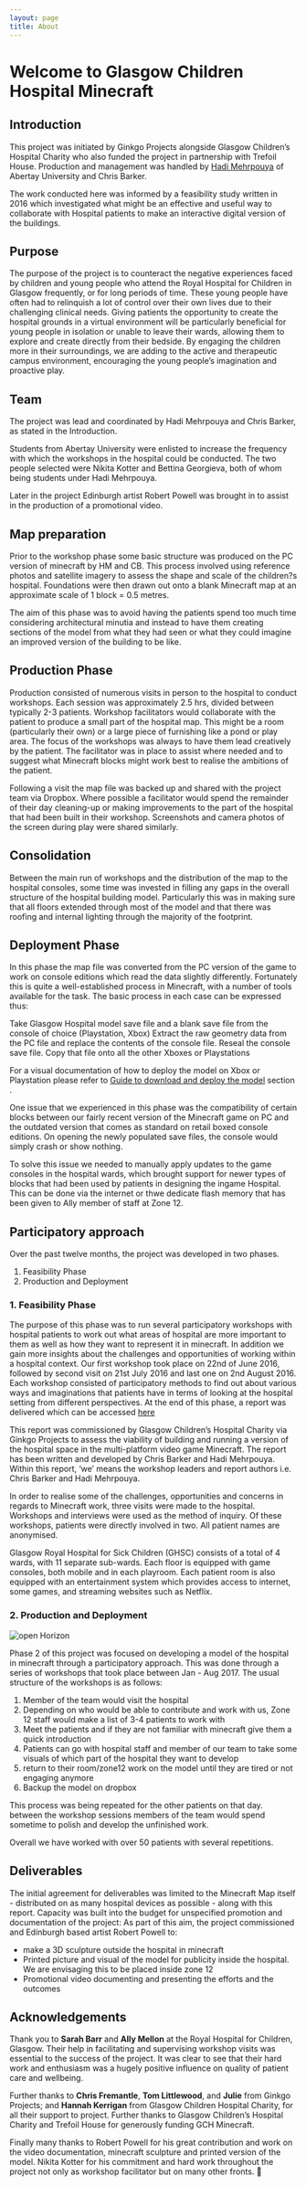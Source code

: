 ```yaml
---
layout: page
title: About
---
```

# Welcome to Glasgow Children Hospital Minecraft
## Introduction

This project was initiated by Ginkgo Projects alongside Glasgow Children’s Hospital Charity who also funded the project in partnership with Trefoil House. Production and management was handled by [Hadi Mehrpouya](http://hadi.link) of Abertay University and Chris Barker.

The work conducted here was informed by a feasibility study written in 2016 which investigated what might be an effective and useful way to collaborate with Hospital patients to make an interactive digital version of the buildings.

## Purpose
The purpose of the project is to counteract the negative experiences faced by children and young people who attend the Royal Hospital for Children in Glasgow frequently, or for long periods of time. These young people have often had to relinquish a lot of control over their own lives due to their challenging clinical needs. Giving patients the opportunity to create the hospital grounds in a virtual environment will be particularly beneficial for young people in isolation or unable to leave their wards, allowing them to explore and create directly from their bedside. By engaging the children more in their surroundings, we are adding to the active and therapeutic campus environment, encouraging the young people’s imagination and proactive play.

## Team

The project was lead and coordinated by Hadi Mehrpouya and Chris Barker, as stated in the Introduction.

Students from Abertay University were enlisted to increase the frequency with which the workshops in the hospital could be conducted. The two people selected were Nikita Kotter and Bettina Georgieva, both of whom being students under Hadi Mehrpouya.

Later in the project Edinburgh artist Robert Powell was brought in to assist in the production of a promotional video.

## Map preparation
Prior to the workshop phase some basic structure was produced on the PC version of minecraft by HM and CB. This process involved using reference photos and satellite imagery to assess the shape and scale of the children?s hospital. Foundations were then drawn out onto a blank Minecraft map at an approximate scale of 1 block = 0.5 metres.

The aim of this phase was to avoid having the patients spend too much time considering architectural minutia and instead to have them creating sections of the model from what they had seen or what they could imagine an improved version of the building to be like.

## Production Phase
Production consisted of numerous visits in person to the hospital to conduct workshops. Each session was approximately 2.5 hrs, divided between typically 2-3 patients. Workshop facilitators would collaborate with the patient to produce a small part of the hospital map. This might be a room (particularly their own) or a large piece of furnishing like a pond or play area. The focus of the workshops was always to have them lead creatively by the patient. The facilitator was in place to assist where needed and to suggest what Minecraft blocks might work best to realise the ambitions of the patient.

Following a visit the map file was backed up and shared with the project team via Dropbox. Where possible a facilitator would spend the remainder of their day cleaning-up or making improvements to the part of the hospital that had been built in their workshop. Screenshots and camera photos of the screen during play were shared similarly.

## Consolidation
Between the main run of workshops and the distribution of the map to the hospital consoles, some time was invested in filling any gaps in the overall structure of the hospital building model. Particularly this was in making sure that all floors extended through most of the model and that there was roofing and internal lighting through the majority of the footprint.

## Deployment Phase
In this phase the map file was converted from the PC version of the game to work on console editions which read the data slightly differently. Fortunately this is quite a well-established process in Minecraft, with a number of tools available for the task. The basic process in each case can be expressed thus:

Take Glasgow Hospital model save file and a blank save file from the console of choice (Playstation, Xbox)
Extract the raw geometry data from the PC file and replace the contents of the console file.
Reseal the console save file.
Copy that file onto all the other Xboxes or Playstations

For a visual documentation of how to deploy the model on Xbox or Playstation please refer to [Guide to download and deploy the model](download.html) section .

One issue that we experienced in this phase was the compatibility of certain blocks between our fairly recent version of the Minecraft game on PC and the outdated version that comes as standard on retail boxed console editions. On opening the newly populated save files, the console would simply crash or show nothing.

To solve this issue we needed to manually apply updates to the game consoles in the hospital wards, which brought support for newer types of blocks that had been used by patients in designing the ingame Hospital.
This can be done via the internet or thwe dedicate flash memory that has been given to Ally member of staff at Zone 12.

## Participatory approach
Over the past twelve months, the project was developed in two phases.
1. Feasibility Phase
2. Production and Deployment
### 1. Feasibility Phase
The purpose of this phase was to run several participatory workshops with hospital patients to work out what areas of hospital are more important to them as well as how they want to represent it in minecraft. In addition we gain more insights about the challenges and opportunities of working within a hospital context.
Our first workshop took place on 22nd of June 2016, followed by second visit on 21st July 2016 and last one on 2nd August 2016. Each workshop consisted of participatory methods to find out about various ways and imaginations that patients have in terms of looking at the hospital setting from different perspectives.
At the end of this phase, a report was delivered which can be accessed [here](public/res/Minecraft_Feasibility_Report.pdf)

This report was commissioned by Glasgow Children’s Hospital Charity via Ginkgo Projects to assess the viability of building and running a version of the hospital space in the multi-platform video game Minecraft. The report has been written and developed by Chris Barker and Hadi Mehrpouya. Within this report, ‘we’ means the workshop leaders and report authors i.e. Chris Barker and Hadi Mehrpouya.

In order to realise some of the challenges, opportunities and concerns in regards to Minecraft work, three visits were made to the hospital. Workshops and interviews were used as the method of inquiry. Of these workshops, patients were directly involved in two. All patient names are anonymised.

Glasgow Royal Hospital for Sick Children (GHSC) consists of a total of 4 wards, with 11 separate sub-wards. Each floor is equipped with game consoles, both mobile and in each playroom. Each patient room is also equipped with an entertainment system which provides access to internet, some games, and streaming websites such as Netflix.

### 2. Production and Deployment
![open Horizon](public/res/timeline.png)

Phase 2 of this project was focused on developing a model of the hospital in minecraft through a participatory approach. This was done through a series of workshops that took place between Jan - Aug 2017. The usual structure of the workshops is as follows:
1. Member of the team would visit the hospital
2. Depending on who would be able to contribute and work with us, Zone 12 staff would make a list of 3-4 patients to work with
3. Meet the patients and if they are not familiar with minecraft give them a quick introduction
4. Patients can go with hospital staff and member of our team to take some visuals of which part of the hospital they want to develop
5. return to their room/zone12 work on the model until they are tired or not engaging anymore
6. Backup the model on dropbox

This process was being repeated for the other patients on that day. between the workshop sessions members of the team would spend sometime to polish and develop the unfinished work.

Overall we have worked with over 50 patients with several repetitions.

## Deliverables
The initial agreement for deliverables was limited to the Minecraft Map itself - distributed on as many hospital devices as possible - along with this report.
Capacity was built into the budget for unspecified promotion and documentation of the project:
As part of this aim, the project commissioned and Edinburgh based artist Robert Powell to:
- make a 3D sculpture outside the hospital in minecraft
- Printed picture and visual of the model for publicity inside the hospital. We are envisaging this to be placed inside zone 12
- Promotional video documenting and presenting the efforts and the outcomes

## Acknowledgements
Thank you to **Sarah Barr** and **Ally Mellon** at the Royal Hospital for Children, Glasgow. Their help in facilitating and supervising workshop visits was essential to the success of the project.
It was clear to see that their hard work and enthusiasm was a hugely positive influence on quality of patient care and wellbeing.

Further thanks to **Chris Fremantle**, **Tom Littlewood**, and **Julie** from Ginkgo Projects; and **Hannah Kerrigan** from Glasgow Children Hospital Charity, for all their support to project. Further thanks to Glasgow Children’s Hospital Charity and Trefoil House for generously funding GCH Minecraft.

Finally many thanks to Robert Powell for his great contribution and work on the video documentation, minecraft sculpture and printed version of the model. Nikita Kotter for his commitment and hard work throughout the project not only as workshop facilitator but on many other fronts.

